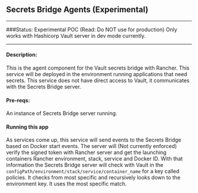 ## Secrets Bridge Agents (Experimental)
---
###Status: Experimental POC (Read: Do NOT use for production) 
Only works with Hashicorp Vault server in dev mode currently.

---
#### Description: 
  This is the agent component for the Vault secrets bridge with Rancher. This service will be deployed in the environment running applications that need secrets. This service does not have direct access to Vault, it communicates with the Secrets Bridge server.
  
#### Pre-reqs:

An instance of Secrets Bridge server running.

#### Running this app
As services come up, this service will send events to the Secrets Bridge based on Docker start events. The server will (Not currently enforced) verify the signed token with Rancher server and get the launching containers Rancher environment, stack, service and Docker ID. With that information the Secrets Bridge server will check with Vault in the `configPath/environment/stack/service/container_name` for a key called policies. It checks from most specific and recursively looks down to the environment key. It uses the most specific match. 

